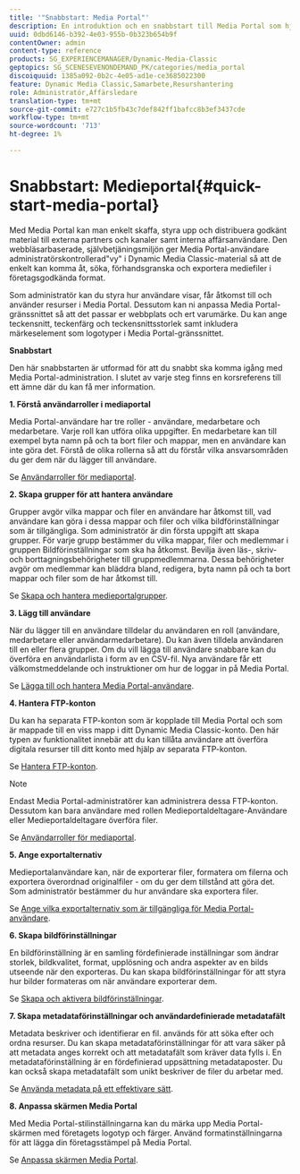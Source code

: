 ```yaml
---
title: '"Snabbstart: Media Portal"'
description: En introduktion och en snabbstart till Media Portal som hjälper dig att komma igång snabbt med Media Portal-teknik och -administration.
uuid: 0dbd6146-b392-4e03-955b-0b323b654b9f
contentOwner: admin
content-type: reference
products: SG_EXPERIENCEMANAGER/Dynamic-Media-Classic
geptopics: SG_SCENESEVENONDEMAND_PK/categories/media_portal
discoiquuid: 1385a092-0b2c-4e05-ad1e-ce3685022300
feature: Dynamic Media Classic,Samarbete,Resurshantering
role: Administratör,Affärsledare
translation-type: tm+mt
source-git-commit: e727c1b5fb43c7def842ff1bafcc8b3ef3437cde
workflow-type: tm+mt
source-wordcount: '713'
ht-degree: 1%

---
```



# Snabbstart: Medieportal{#quick-start-media-portal}

Med Media Portal kan man enkelt skaffa, styra upp och distribuera godkänt material till externa partners och kanaler samt interna affärsanvändare. Den webbläsarbaserade, självbetjäningsmiljön ger Media Portal-användare administratörskontrollerad&quot;vy&quot; i Dynamic Media Classic-material så att de enkelt kan komma åt, söka, förhandsgranska och exportera mediefiler i företagsgodkända format.

Som administratör kan du styra hur användare visar, får åtkomst till och använder resurser i Media Portal. Dessutom kan ni anpassa Media Portal-gränssnittet så att det passar er webbplats och ert varumärke. Du kan ange teckensnitt, teckenfärg och teckensnittsstorlek samt inkludera märkeselement som logotyper i Media Portal-gränssnittet.

**Snabbstart**

Den här snabbstarten är utformad för att du snabbt ska komma igång med Media Portal-administration. I slutet av varje steg finns en korsreferens till ett ämne där du kan få mer information.

**1. Förstå användarroller i mediaportal**

Media Portal-användare har tre roller - användare, medarbetare och medarbetare. Varje roll kan utföra olika uppgifter. En medarbetare kan till exempel byta namn på och ta bort filer och mappar, men en användare kan inte göra det. Förstå de olika rollerna så att du förstår vilka ansvarsområden du ger dem när du lägger till användare.

Se [Användarroller för mediaportal](media-portal-user-roles.md#media_portal_user_roles).

**2. Skapa grupper för att hantera användare**

Grupper avgör vilka mappar och filer en användare har åtkomst till, vad användare kan göra i dessa mappar och filer och vilka bildförinställningar som är tillgängliga. Som administratör är din första uppgift att skapa grupper. För varje grupp bestämmer du vilka mappar, filer och medlemmar i gruppen Bildförinställningar som ska ha åtkomst. Bevilja även läs-, skriv- och borttagningsbehörigheter till gruppmedlemmarna. Dessa behörigheter avgör om medlemmar kan bläddra bland, redigera, byta namn på och ta bort mappar och filer som de har åtkomst till.

Se [Skapa och hantera medieportalgrupper](creating-media-portal-groups.md#creating_and_managing_media_portal_groups).

**3. Lägg till användare**

När du lägger till en användare tilldelar du användaren en roll (användare, medarbetare eller användarmedarbetare). Du kan även tilldela användaren till en eller flera grupper. Om du vill lägga till användare snabbare kan du överföra en användarlista i form av en CSV-fil. Nya användare får ett välkomstmeddelande och instruktioner om hur de loggar in på Media Portal.

Se [Lägga till och hantera Media Portal-användare](adding-media-portal-users.md#adding_and_managing_media_portal_users).

**4. Hantera FTP-konton**

Du kan ha separata FTP-konton som är kopplade till Media Portal och som är mappade till en viss mapp i ditt Dynamic Media Classic-konto. Den här typen av funktionalitet innebär att du kan tillåta användare att överföra digitala resurser till ditt konto med hjälp av separata FTP-konton.

Se [Hantera FTP-konton](ftp-accounts.md#managing_ftp_accounts).

>[!NOTE]
>
>Endast Media Portal-administratörer kan administrera dessa FTP-konton. Dessutom kan bara användare med rollen Medieportaldeltagare-Användare eller Medieportaldeltagare överföra filer.

Se [Användarroller för mediaportal](media-portal-user-roles.md#media_portal_user_roles).

**5. Ange exportalternativ**

Medieportalanvändare kan, när de exporterar filer, formatera om filerna och exportera överordnad originalfiler - om du ger dem tillstånd att göra det. Som administratör bestämmer du hur användare ska exportera filer.

Se [Ange vilka exportalternativ som är tillgängliga för Media Portal-användare](specifying-export-options-available-media.md#specifying_export_options_available_to_media_portal_users).

**6. Skapa bildförinställningar**

En bildförinställning är en samling fördefinierade inställningar som ändrar storlek, bildkvalitet, format, upplösning och andra aspekter av en bilds utseende när den exporteras. Du kan skapa bildförinställningar för att styra hur bilder formateras om när användare exporterar dem.

Se [Skapa och aktivera bildförinställningar](creating-enabling-image-presets.md#creating_and_enabling_image_presets).

**7. Skapa metadataförinställningar och användardefinierade metadatafält**

Metadata beskriver och identifierar en fil. används för att söka efter och ordna resurser. Du kan skapa metadataförinställningar för att vara säker på att metadata anges korrekt och att metadatafält som kräver data fylls i. En metadataförinställning är en fördefinierad uppsättning metadataposter. Du kan också skapa metadatafält som unikt beskriver de filer du arbetar med.

Se [Använda metadata på ett effektivare sätt](making-efficient-metadata.md#making_more_efficient_use_of_metadata).

**8. Anpassa skärmen Media Portal**

Med Media Portal-stilinställningarna kan du märka upp Media Portal-skärmen med företagets logotyp och färger. Använd formatinställningarna för att lägga din företagsstämpel på Media Portal.

Se [Anpassa skärmen Media Portal](customizing-media-portal-screen.md#customizing_the_media_portal_screen).
